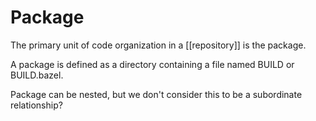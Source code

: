 # Package

The primary unit of code organization in a [[repository]] is the package.

A package is defined as a directory containing a file named BUILD or BUILD.bazel.

Package can be nested, but we don't consider this to be a subordinate relationship?
